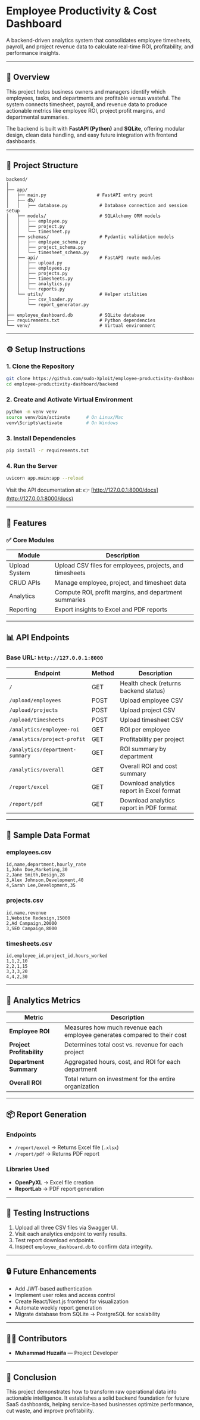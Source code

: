 # Employee Productivity & Cost Dashboard

A backend-driven analytics system that consolidates employee timesheets, payroll, and project revenue data to calculate real-time ROI, profitability, and performance insights.

---

## 🚀 Overview

This project helps business owners and managers identify which employees, tasks, and departments are profitable versus wasteful. The system connects timesheet, payroll, and revenue data to produce actionable metrics like employee ROI, project profit margins, and departmental summaries.

The backend is built with **FastAPI (Python)** and **SQLite**, offering modular design, clean data handling, and easy future integration with frontend dashboards.

---

## 📂 Project Structure

```
backend/
│
├── app/
│   ├── main.py                   # FastAPI entry point
│   ├── db/
│   │   ├── database.py            # Database connection and session setup
│   ├── models/                    # SQLAlchemy ORM models
│   │   ├── employee.py
│   │   ├── project.py
│   │   └── timesheet.py
│   ├── schemas/                   # Pydantic validation models
│   │   ├── employee_schema.py
│   │   ├── project_schema.py
│   │   └── timesheet_schema.py
│   ├── api/                       # FastAPI route modules
│   │   ├── upload.py
│   │   ├── employees.py
│   │   ├── projects.py
│   │   ├── timesheets.py
│   │   ├── analytics.py
│   │   └── reports.py
│   └── utils/                     # Helper utilities
│       ├── csv_loader.py
│       └── report_generator.py
│
├── employee_dashboard.db          # SQLite database
├── requirements.txt               # Python dependencies
└── venv/                          # Virtual environment
```

---

## ⚙️ Setup Instructions

### 1. Clone the Repository

```bash
git clone https://github.com/sudo-Xploit/employee-productivity-dashboard.git
cd employee-productivity-dashboard/backend
```

### 2. Create and Activate Virtual Environment

```bash
python -m venv venv
source venv/bin/activate      # On Linux/Mac
venv\Scripts\activate         # On Windows
```

### 3. Install Dependencies

```bash
pip install -r requirements.txt
```

### 4. Run the Server

```bash
uvicorn app.main:app --reload
```

Visit the API documentation at:
👉 [http://127.0.0.1:8000/docs](http://127.0.0.1:8000/docs)

---

## 🧩 Features

### ✅ Core Modules

| Module        | Description                                              |
| ------------- | -------------------------------------------------------- |
| Upload System | Upload CSV files for employees, projects, and timesheets |
| CRUD APIs     | Manage employee, project, and timesheet data             |
| Analytics     | Compute ROI, profit margins, and department summaries    |
| Reporting     | Export insights to Excel and PDF reports                 |

---

## 📊 API Endpoints

### **Base URL:** `http://127.0.0.1:8000`

| Endpoint                        | Method | Description                               |
| ------------------------------- | ------ | ----------------------------------------- |
| `/`                             | GET    | Health check (returns backend status)     |
| `/upload/employees`             | POST   | Upload employee CSV                       |
| `/upload/projects`              | POST   | Upload project CSV                        |
| `/upload/timesheets`            | POST   | Upload timesheet CSV                      |
| `/analytics/employee-roi`       | GET    | ROI per employee                          |
| `/analytics/project-profit`     | GET    | Profitability per project                 |
| `/analytics/department-summary` | GET    | ROI summary by department                 |
| `/analytics/overall`            | GET    | Overall ROI and cost summary              |
| `/report/excel`                 | GET    | Download analytics report in Excel format |
| `/report/pdf`                   | GET    | Download analytics report in PDF format   |

---

## 📄 Sample Data Format

### employees.csv

```
id,name,department,hourly_rate
1,John Doe,Marketing,30
2,Jane Smith,Design,28
3,Alex Johnson,Development,40
4,Sarah Lee,Development,35
```

### projects.csv

```
id,name,revenue
1,Website Redesign,15000
2,Ad Campaign,20000
3,SEO Campaign,8000
```

### timesheets.csv

```
id,employee_id,project_id,hours_worked
1,1,2,10
2,2,1,15
3,3,3,20
4,4,2,30
```

---

## 🧠 Analytics Metrics

| Metric                    | Description                                                              |
| ------------------------- | ------------------------------------------------------------------------ |
| **Employee ROI**          | Measures how much revenue each employee generates compared to their cost |
| **Project Profitability** | Determines total cost vs. revenue for each project                       |
| **Department Summary**    | Aggregated hours, cost, and ROI for each department                      |
| **Overall ROI**           | Total return on investment for the entire organization                   |

---

## 📦 Report Generation

### **Endpoints**

* `/report/excel` → Returns Excel file (`.xlsx`)
* `/report/pdf` → Returns PDF report

### **Libraries Used**

* **OpenPyXL** → Excel file creation
* **ReportLab** → PDF report generation

---

## 🧪 Testing Instructions

1. Upload all three CSV files via Swagger UI.
2. Visit each analytics endpoint to verify results.
3. Test report download endpoints.
4. Inspect `employee_dashboard.db` to confirm data integrity.

---

## 🔒 Future Enhancements

* Add JWT-based authentication
* Implement user roles and access control
* Create React/Next.js frontend for visualization
* Automate weekly report generation
* Migrate database from SQLite → PostgreSQL for scalability

---

## 👨‍💻 Contributors

* **Muhammad Huzaifa** — Project Developer

---

## 🏁 Conclusion

This project demonstrates how to transform raw operational data into actionable intelligence. It establishes a solid backend foundation for future SaaS dashboards, helping service-based businesses optimize performance, cut waste, and improve profitability.
